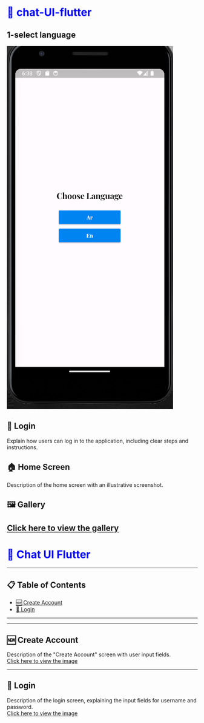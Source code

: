 <h1 style="color:blue; font-weight:bold;">🌟  chat-UI-flutter</h1>


## 1-select language


![App Interface](https://github.com/AhmadAmmar2022/Chat-UI-Flutter/blob/main/chatt/Screenshots-chat/Screenshot%202025-02-07%20183914.png)



## 🔐 Login <a name="login"></a>
Explain how users can log in to the application, including clear steps and instructions.

## 🏠 Home Screen <a name="home-screen"></a>
Description of the home screen with an illustrative screenshot.

## 🖼️ Gallery <a name="gallery"></a>
[Click here to view the gallery](https://example.com/gallery) 
---
<!-- Main title with bold and blue color -->
<h1 style="color:blue; font-weight:bold;">🌟 Chat UI Flutter</h1>

---

## 📋 Table of Contents

- [🆕 Create Account](#create-account)
- [🔐 Login](#login)

---



---

## 🆕 Create Account <a name="create-account"></a>
Description of the "Create Account" screen with user input fields.  
[Click here to view the image](https://example.com/create-account-image)

---

## 🔐 Login <a name="login"></a>
Description of the login screen, explaining the input fields for username and password.  
[Click here to view the image](https://example.com/login-image)

